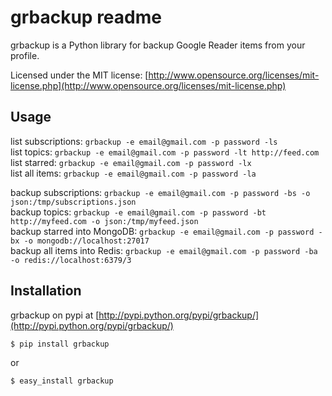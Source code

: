 # grbackup readme
grbackup is a Python library for backup Google Reader items from your profile.

Licensed under the MIT license: [http://www.opensource.org/licenses/mit-license.php](http://www.opensource.org/licenses/mit-license.php)


## Usage

list subscriptions: `grbackup -e email@gmail.com -p password -ls`  
list topics: `grbackup -e email@gmail.com -p password -lt http://feed.com`  
list starred: `grbackup -e email@gmail.com -p password -lx`  
list all items: `grbackup -e email@gmail.com -p password -la`  


backup subscriptions: `grbackup -e email@gmail.com -p password -bs -o json:/tmp/subscriptions.json`  
backup topics: `grbackup -e email@gmail.com -p password -bt http://myfeed.com -o json:/tmp/myfeed.json`  
backup starred into MongoDB: `grbackup -e email@gmail.com -p password -bx -o mongodb://localhost:27017`  
backup all items into Redis: `grbackup -e email@gmail.com -p password -ba -o redis://localhost:6379/3`  

## Installation

grbackup on pypi at [http://pypi.python.org/pypi/grbackup/](http://pypi.python.org/pypi/grbackup/)

    $ pip install grbackup

or 

    $ easy_install grbackup

